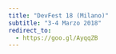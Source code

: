 ```yaml
---
title: "DevFest 18 (Milano)"
subtitle: "3-4 Marzo 2018"
redirect_to:
  - https://goo.gl/AyqqZB
---
```

